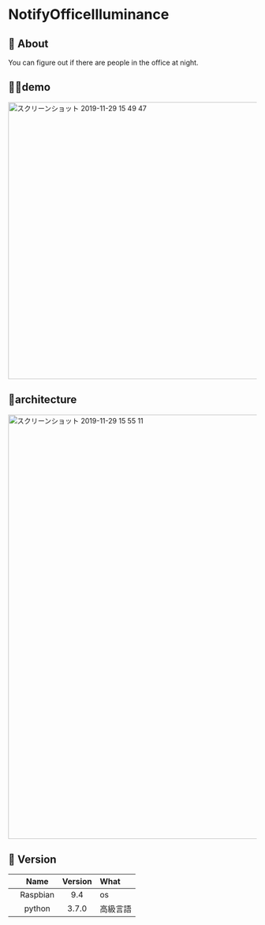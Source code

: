 # NotifyOfficeIlluminance

## 💬 About

You can figure out if there are people in the office at night.

## 💁‍♂️demo
<img width="562" alt="スクリーンショット 2019-11-29 15 49 47" src="https://user-images.githubusercontent.com/36298285/69849381-e6e45a80-12bf-11ea-927a-d7bc818f09ee.png">


## 📱architecture

<img width="861" alt="スクリーンショット 2019-11-29 15 55 11" src="https://user-images.githubusercontent.com/36298285/69849638-a3d6b700-12c0-11ea-9985-c1d4bbee98c5.png">

## 🌻 Version

||Name|Version|What|
|:-:|:-:|:-:|:-|
||Raspbian|9.4|os|
||python|3.7.0|高級言語|
